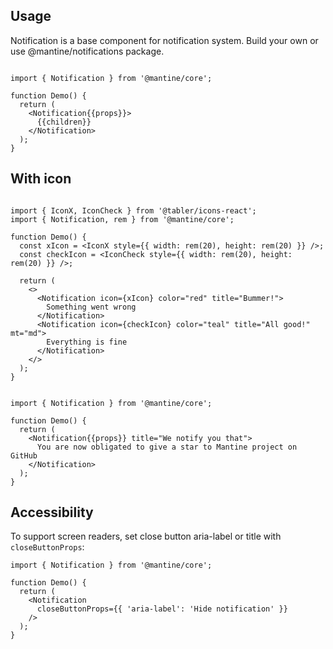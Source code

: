 ## Usage

Notification is a base component for notification system. Build your own or use @mantine/notifications package.

```

import { Notification } from '@mantine/core';

function Demo() {
  return (
    <Notification{{props}}>
      {{children}}
    </Notification>
  );
}
```

## With icon

```

import { IconX, IconCheck } from '@tabler/icons-react';
import { Notification, rem } from '@mantine/core';

function Demo() {
  const xIcon = <IconX style={{ width: rem(20), height: rem(20) }} />;
  const checkIcon = <IconCheck style={{ width: rem(20), height: rem(20) }} />;

  return (
    <>
      <Notification icon={xIcon} color="red" title="Bummer!">
        Something went wrong
      </Notification>
      <Notification icon={checkIcon} color="teal" title="All good!" mt="md">
        Everything is fine
      </Notification>
    </>
  );
}
```

```

import { Notification } from '@mantine/core';

function Demo() {
  return (
    <Notification{{props}} title="We notify you that">
      You are now obligated to give a star to Mantine project on GitHub
    </Notification>
  );
}
```

## Accessibility

To support screen readers, set close button aria-label or title with `closeButtonProps`:

```tsx
import { Notification } from '@mantine/core';

function Demo() {
  return (
    <Notification
      closeButtonProps={{ 'aria-label': 'Hide notification' }}
    />
  );
}
```